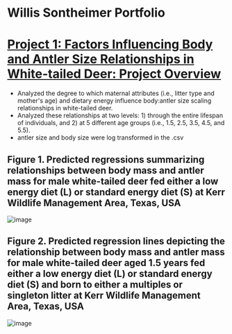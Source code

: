 # Willis Sontheimer Portfolio

# [Project 1: Factors Influencing Body and Antler Size Relationships in White-tailed Deer: Project Overview](https://github.com/sont5413/Deer-scaling-relationships)
* Analyzed the degree to which maternal attributes (i.e., litter type and mother's age) and dietary energy influence body:antler size scaling relationships in white-tailed deer.
* Analyzed these relationships at two levels: 1) through the entire lifespan of individuals, and 2) at 5 different age groups (i.e., 1.5, 2.5, 3.5, 4.5, and 5.5).
* antler size and body size were log transformed in the .csv


## Figure 1. Predicted regressions summarizing relationships between body mass and antler mass for male white-tailed deer fed either a low energy diet (L) or standard energy diet (S) at Kerr Wildlife Management Area, Texas, USA
![image](https://user-images.githubusercontent.com/95881308/150654752-fd61734b-f805-4ac9-9022-4ad25e9c69da.png)


## Figure 2. Predicted regression lines depicting the relationship between body mass and antler mass for male white-tailed deer aged 1.5 years fed either a low energy diet (L) or standard energy diet (S) and born to either a multiples or singleton litter at Kerr Wildlife Management Area, Texas, USA
![image](https://user-images.githubusercontent.com/95881308/150654947-df38b97f-eae9-449f-9668-426da6bee2ed.png)

